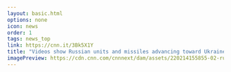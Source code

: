 ```yaml
---
layout: basic.html
options: none
icon: news
order: 1
tags: news_top
link: https://cnn.it/3Bk5X1Y
title: "Videos show Russian units and missiles advancing toward Ukraine border"
imagePreview: https://cdn.cnn.com/cnnnext/dam/assets/220214155855-02-russia-military-buildup-tanks-social-media-mclean-0213-video-synd-2.jpg
---
```

